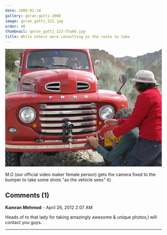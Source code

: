 ```yaml
---
date: 2008-01-18
gallery: goran-gatti-2008
image: goran_gatti_123.jpg
order: 40
thumbnail: goran_gatti_123-thumb.jpg
title: While others were consulting on the route to take
---
```


![While others were consulting on the route to take](./goran_gatti_123.jpg)

M.O (our official video maker female person) gets the camera fixed to the bumper to take some shots "as the vehicle sees" it)

<div id="comments">

## Comments (1)

**Kamran Mehmod** - April 26, 2012  2:07 AM

Heads of to that lady for taking amazingly awesome & unique photos,I will contact you guys.

---

</div>